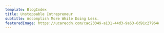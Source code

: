 ```yaml
---
template: BlogIndex
title: Unstoppable Entrepreneur
subtitle: Accomplish More While Doing Less.
featuredImage: https://ucarecdn.com/cac23349-a131-44d3-9a63-6d91c27964d5/-/preview/-/grayscale/
---
```

